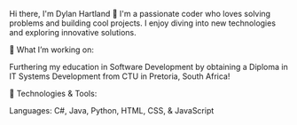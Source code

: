 Hi there, I'm Dylan Hartland 👋
I'm a passionate coder who loves solving problems and building cool projects. I enjoy diving into new technologies and exploring innovative solutions. 

🌟 What I’m working on:

Furthering my education in Software Development by obtaining a Diploma in IT Systems Development from CTU in Pretoria, South Africa!

🚀 Technologies & Tools:

Languages: C#, Java, Python, HTML, CSS, & JavaScript
<!---
Deelan99/Deelan99 is a ✨ special ✨ repository because its `README.md` (this file) appears on your GitHub profile.
You can click the Preview link to take a look at your changes.
--->
